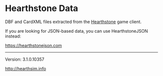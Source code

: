 Hearthstone Data
================

DBF and CardXML files extracted from the
[Hearthstone](http://playhearthstone.com) game client.

If you are looking for JSON-based data, you can use HearthstoneJSON instead:

https://hearthstonejson.com

---

Version: 3.1.0.10357

http://hearthsim.info
